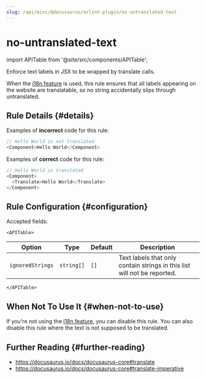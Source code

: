 ```yaml
---
slug: /api/misc/@docusaurus/eslint-plugin/no-untranslated-text
---
```


# no-untranslated-text

import APITable from '@site/src/components/APITable';

Enforce text labels in JSX to be wrapped by translate calls.

When the [i18n feature](../../../i18n/i18n-introduction.md) is used, this rule ensures that all labels appearing on the website are translatable, so no string accidentally slips through untranslated.

## Rule Details {#details}

Examples of **incorrect** code for this rule:

```js
// Hello World is not translated
<Component>Hello World</Component>
```

Examples of **correct** code for this rule:

```js
// Hello World is translated
<Component>
  <Translate>Hello World</Translate>
</Component>
```

## Rule Configuration {#configuration}

Accepted fields:

```mdx-code-block
<APITable>
```

| Option | Type | Default | Description |
| --- | --- | --- | --- |
| `ignoredStrings` | `string[]` | `[]` | Text labels that only contain strings in this list will not be reported. |

```mdx-code-block
</APITable>
```

## When Not To Use It {#when-not-to-use}

If you're not using the [i18n feature](../../../i18n/i18n-introduction.md), you can disable this rule. You can also disable this rule where the text is not supposed to be translated.

## Further Reading {#further-reading}

- https://docusaurus.io/docs/docusaurus-core#translate
- https://docusaurus.io/docs/docusaurus-core#translate-imperative

